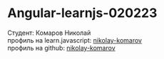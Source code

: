 # Angular-learnjs-020223

Студент: Комаров Николай<br>
профиль на learn.javascript: [nikolay-komarov](https://learn.javascript.ru/profile/nikolay-komarov)<br>
профиль на github: [nikolay-komarov](https://github.com/nikolay-komarov)
